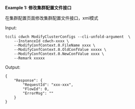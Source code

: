**Example 1: 修改集群配置文件接口**

在集群配置页面修改集群配置文件接口，xml模式

Input: 

```
tccli cdwch ModifyClusterConfigs --cli-unfold-argument  \
    --InstanceId cdwch-xxxx \
    --ModifyConfContext.0.FileName xxxx \
    --ModifyConfContext.0.OldConfValue xxxxx \
    --ModifyConfContext.0.NewConfValue xxxx \
    --Remark xxxxx
```

Output: 
```
{
    "Response": {
        "RequestId": "xxx-xxx",
        "FlowId": 0,
        "ErrorMsg": ""
    }
}
```

